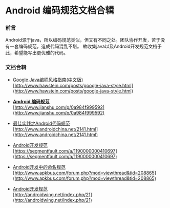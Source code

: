 # Android 编码规范文档合辑
### 前言
Android源于java，所以编码规范类似，但又有不同之处。团队协作开发，苦于没有一套编码规范，造成代码混乱不堪。
故收集java以及Android开发规范文档于此，希望能写出更优雅的代码。

### 文档合辑
- [Google Java编程风格指南(中文版)](http://www.hawstein.com/posts/google-java-style.html)<br>
[http://www.hawstein.com/posts/google-java-style.html](http://www.hawstein.com/posts/google-java-style.html)
  
- [**Android 编码规范**](http://www.jianshu.com/p/0a984f999592)<br>
[http://www.jianshu.com/p/0a984f999592](http://www.jianshu.com/p/0a984f999592)
  
- [最佳实践之Android代码规范](http://www.androidchina.net/2141.html)<br>
[http://www.androidchina.net/2141.html](http://www.androidchina.net/2141.html)
  
- [Android开发规范](https://segmentfault.com/a/1190000000410697)<br>
[https://segmentfault.com/a/1190000000410697](https://segmentfault.com/a/1190000000410697)
  
- [Android开发中的命名规范](http://www.apkbus.com/forum.php?mod=viewthread&tid=208865)<br>
[http://www.apkbus.com/forum.php?mod=viewthread&tid=208865](http://www.apkbus.com/forum.php?mod=viewthread&tid=208865)

- [Android开发规范](http://androidwing.net/index.php/21)<br>
[http://androidwing.net/index.php/21](http://androidwing.net/index.php/21)

